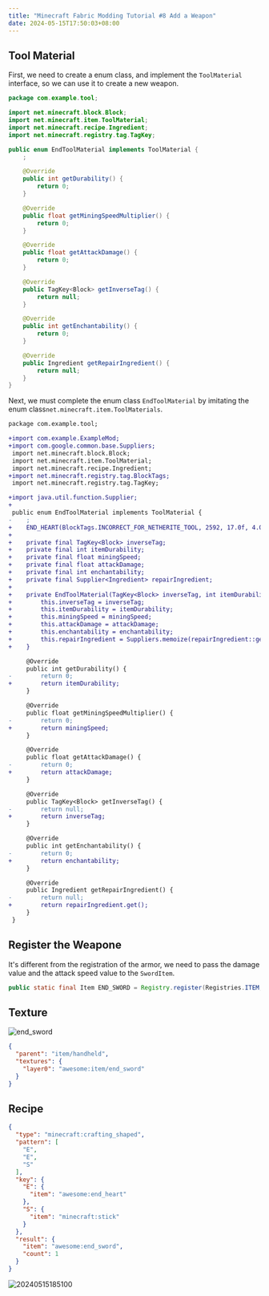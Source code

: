 ```yaml
---
title: "Minecraft Fabric Modding Tutorial #8 Add a Weapon"
date: 2024-05-15T17:50:03+08:00
---
```


## Tool Material

First, we need to create a enum class, and implement the `ToolMaterial` interface, so we can use it to create a new weapon.

```java
package com.example.tool;

import net.minecraft.block.Block;
import net.minecraft.item.ToolMaterial;
import net.minecraft.recipe.Ingredient;
import net.minecraft.registry.tag.TagKey;

public enum EndToolMaterial implements ToolMaterial {
    ;

    @Override
    public int getDurability() {
        return 0;
    }

    @Override
    public float getMiningSpeedMultiplier() {
        return 0;
    }

    @Override
    public float getAttackDamage() {
        return 0;
    }

    @Override
    public TagKey<Block> getInverseTag() {
        return null;
    }

    @Override
    public int getEnchantability() {
        return 0;
    }

    @Override
    public Ingredient getRepairIngredient() {
        return null;
    }
}
```

Next, we must complete the enum class `EndToolMaterial` by imitating the enum class`net.minecraft.item.ToolMaterials`.

```patch
package com.example.tool;

+import com.example.ExampleMod;
+import com.google.common.base.Suppliers;
 import net.minecraft.block.Block;
 import net.minecraft.item.ToolMaterial;
 import net.minecraft.recipe.Ingredient;
+import net.minecraft.registry.tag.BlockTags;
 import net.minecraft.registry.tag.TagKey;

+import java.util.function.Supplier;
+
 public enum EndToolMaterial implements ToolMaterial {
-    ;
+    END_HEART(BlockTags.INCORRECT_FOR_NETHERITE_TOOL, 2592, 17.0f, 4.0f, 15, () -> Ingredient.ofItems(ExampleMod.END_HEART));
+
+    private final TagKey<Block> inverseTag;
+    private final int itemDurability;
+    private final float miningSpeed;
+    private final float attackDamage;
+    private final int enchantability;
+    private final Supplier<Ingredient> repairIngredient;
+
+    private EndToolMaterial(TagKey<Block> inverseTag, int itemDurability, float miningSpeed, float attackDamage, int enchantability, Supplier<Ingredient> repairIngredient) {
+        this.inverseTag = inverseTag;
+        this.itemDurability = itemDurability;
+        this.miningSpeed = miningSpeed;
+        this.attackDamage = attackDamage;
+        this.enchantability = enchantability;
+        this.repairIngredient = Suppliers.memoize(repairIngredient::get);
+    }

     @Override
     public int getDurability() {
-        return 0;
+        return itemDurability;
     }

     @Override
     public float getMiningSpeedMultiplier() {
-        return 0;
+        return miningSpeed;
     }

     @Override
     public float getAttackDamage() {
-        return 0;
+        return attackDamage;
     }

     @Override
     public TagKey<Block> getInverseTag() {
-        return null;
+        return inverseTag;
     }

     @Override
     public int getEnchantability() {
-        return 0;
+        return enchantability;
     }

     @Override
     public Ingredient getRepairIngredient() {
-        return null;
+        return repairIngredient.get();
     }
 }
```

## Register the Weapone

It's different from the registration of the armor, we need to pass the damage value and the attack speed value to the `SwordItem`.

```java
public static final Item END_SWORD = Registry.register(Registries.ITEM, new Identifier("awesome:end_sword"), new SwordItem(EndToolMaterial.END_HEART, new Item.Settings().attributeModifiers(SwordItem.createAttributeModifiers(EndToolMaterial.END_HEART, 4, 0))));
```

## Texture

![end_sword](https://s2.loli.net/2024/05/15/cbCt6N29sfZniIX.png)

```json
{
  "parent": "item/handheld",
  "textures": {
    "layer0": "awesome:item/end_sword"
  }
}
```

## Recipe

```json
{
  "type": "minecraft:crafting_shaped",
  "pattern": [
    "E",
    "E",
    "S"
  ],
  "key": {
    "E": {
      "item": "awesome:end_heart"
    },
    "S": {
      "item": "minecraft:stick"
    }
  },
  "result": {
    "item": "awesome:end_sword",
    "count": 1
  }
}
```

![20240515185100](https://s2.loli.net/2024/05/15/RzL4jvui5xSDB2H.png)